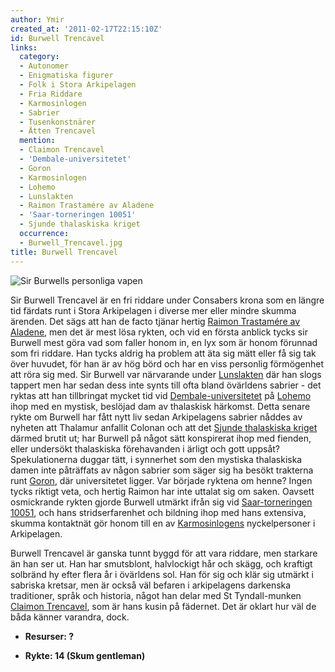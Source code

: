 ```yaml
---
author: Ymir
created_at: '2011-02-17T22:15:10Z'
id: Burwell Trencavel
links:
  category:
  - Autonomer
  - Enigmatiska figurer
  - Folk i Stora Arkipelagen
  - Fria Riddare
  - Karmosinlogen
  - Sabrier
  - Tusenkonstnärer
  - Ätten Trencavel
  mention:
  - Claimon Trencavel
  - 'Dembale-universitetet'
  - Goron
  - Karmosinlogen
  - Lohemo
  - Lunslakten
  - Raimon Trastamére av Aladene
  - 'Saar-torneringen 10051'
  - Sjunde thalaskiska kriget
  occurrence:
  - Burwell_Trencavel.jpg
title: Burwell Trencavel
---
```


![Sir Burwells personliga vapen]

Sir Burwell Trencavel är en fri riddare under Consabers krona som en längre tid färdats runt i Stora
Arkipelagen i diverse mer eller mindre skumma ärenden. Det sägs att han de facto tjänar hertig
[Raimon Trastamére av Aladene], men det är mest lösa rykten, och vid en första anblick tycks sir
Burwell mest göra vad som faller honom in, en lyx som är honom förunnad som fri riddare. Han tycks
aldrig ha problem att äta sig mätt eller få sig tak över huvudet, för han är av hög börd och har en
viss personlig förmögenhet att röra sig med. Sir Burwell var närvarande under [Lunslakten] där han
slogs tappert men har sedan dess inte synts till ofta bland övärldens sabrier - det ryktas att han
tillbringat mycket tid vid [Dembale-universitetet] på [Lohemo] ihop med en mystisk, beslöjad dam av
thalaskisk härkomst. Detta senare rykte om Burwell har fått nytt liv sedan Arkipelagens sabrier
nåddes av nyheten att Thalamur anfallit Colonan och att det [Sjunde thalaskiska kriget] därmed
brutit ut; har Burwell på något sätt konspirerat ihop med fienden, eller undersökt thalaskiska
förehavanden i ärligt och gott uppsåt? Spekulationerna duggar tätt, i synnerhet som den mystiska
thalaskiska damen inte påträffats av någon sabrier som säger sig ha besökt trakterna runt [Goron],
där universitetet ligger. Var började ryktena om henne? Ingen tycks riktigt veta, och hertig Raimon
har inte uttalat sig om saken. Oavsett osmickrande rykten gjorde Burwell utmärkt ifrån sig vid
[Saar-torneringen 10051], och hans stridserfarenhet och bildning ihop med hans extensiva, skumma
kontaktnät gör honom till en av [Karmosinlogens] nyckelpersoner i Arkipelagen.

Burwell Trencavel är ganska tunnt byggd för att vara riddare, men starkare än han ser ut. Han har
smutsblont, halvlockigt hår och skägg, och kraftigt solbränd hy efter flera år i övärldens sol. Han
för sig och klär sig utmärkt i sabriska kretsar, men är också väl befaren i arkipelagens darkenska
traditioner, språk och historia, något han delar med St Tyndall-munken [Claimon Trencavel], som är
hans kusin på fädernet. Det är oklart hur väl de båda känner varandra, dock.

- **Resurser: ?**
- **Rykte: 14 (Skum gentleman)**

  [Sir Burwells personliga vapen]: Burwell_Trencavel.jpg "Sir Burwells personliga vapen"
  [Raimon Trastamére av Aladene]: Raimon_Trastamére_av_Aladene
  [Lunslakten]: Lunslakten
  [Dembale-universitetet]: Dembale-universitetet
  [Lohemo]: Lohemo
  [Sjunde thalaskiska kriget]: Sjunde_thalaskiska_kriget
  [Goron]: Goron
  [Saar-torneringen 10051]: Saar-torneringen_10051
  [Karmosinlogens]: Karmosinlogen
  [Claimon Trencavel]: Claimon_Trencavel